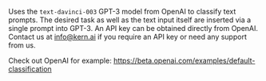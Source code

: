 Uses the `text-davinci-003` GPT-3 model from OpenAI to classify text prompts. The desired task as well as the text input itself are inserted via a single prompt into GPT-3. An API key can be obtained directly from OpenAI. Contact us at info@kern.ai if you require an API key or need any support from us.

Check out OpenAI for example: https://beta.openai.com/examples/default-classification